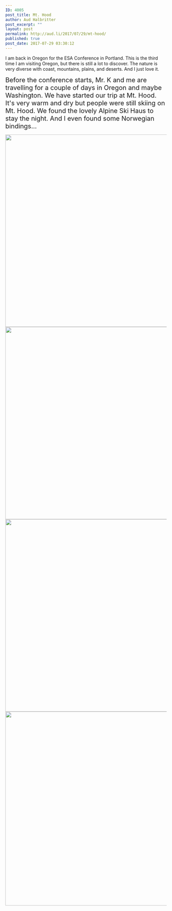 ```yaml
---
ID: 4005
post_title: Mt. Hood
author: Aud Halbritter
post_excerpt: ""
layout: post
permalink: http://aud.li/2017/07/29/mt-hood/
published: true
post_date: 2017-07-29 03:30:12
---
```

I am back in Oregon for the ESA Conference in Portland. This is the third time I am visiting Oregon, but there is still a lot to discover. The nature is very diverse with coast, mountains, plains, and deserts. And I just love it.

<span style="font-size: 20px;">Before the conference starts, Mr. K and me are travelling for a couple of days in Oregon and maybe Washington. We have started our trip at Mt. Hood. It's very warm and dry but people were still skiing on Mt. Hood. We found the lovely Alpine Ski Haus to stay the night. And I even found some Norwegian bindings...</span>

<a href="http://aud.li/wp-content/uploads/2017/07/MG_7564.jpg"><img class="alignnone size-large wp-image-4006" src="http://aud.li/wp-content/uploads/2017/07/MG_7564-1024x683.jpg" alt="" width="900" height="600" /></a> <a href="http://aud.li/wp-content/uploads/2017/07/MG_7569.jpg"><img class="alignnone size-large wp-image-4007" src="http://aud.li/wp-content/uploads/2017/07/MG_7569-1024x683.jpg" alt="" width="900" height="600" /></a> <a href="http://aud.li/wp-content/uploads/2017/07/MG_7573.jpg"><img class="alignnone size-large wp-image-4008" src="http://aud.li/wp-content/uploads/2017/07/MG_7573-1024x683.jpg" alt="" width="900" height="600" /></a> <a href="http://aud.li/wp-content/uploads/2017/07/MG_7576.jpg"><img class="alignnone size-large wp-image-4009" src="http://aud.li/wp-content/uploads/2017/07/MG_7576-1024x688.jpg" alt="" width="900" height="605" /></a>